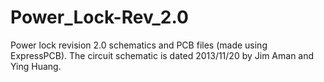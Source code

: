 # Power_Lock-Rev_2.0

Power lock revision 2.0 schematics and PCB files (made using ExpressPCB). The circuit schematic is dated 2013/11/20 by Jim Aman and Ying Huang. 